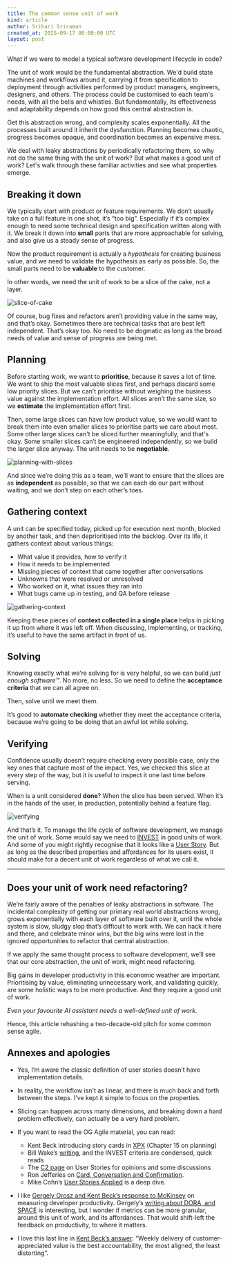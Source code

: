```yaml
---
title: The common sense unit of work
kind: article
author: Srihari Sriraman
created_at: 2025-09-17 00:00:00 UTC
layout: post
---
```

What if we were to model a typical software development lifecycle in code?

The unit of work would be the fundamental abstraction. We'd build state machines and workflows around it, carrying it from specification to deployment through activities performed by product managers, engineers, designers, and others. The process could be customised to each team's needs, with all the bells and whistles. But fundamentally, its effectiveness and adaptability depends on how good this central abstraction is.

Get this abstraction wrong, and complexity scales exponentially. All the processes built around it inherit the dysfunction. Planning becomes chaotic, progress becomes opaque, and coordination becomes an expensive mess.

We deal with leaky abstractions by periodically refactoring them, so why not do the same thing with the unit of work? But what makes a good unit of work? Let's walk through these familiar activities and see what properties emerge.

## Breaking it down

We typically start with product or feature requirements. We don’t usually take on a full feature in one shot, it’s “too big”. Especially if it’s complex enough to need some technical design and specification written along with it. We break it down into **small** parts that are more approachable for solving, and also give us a steady sense of progress.

Now the product requirement is actually a *hypothesis* for creating business value, and we need to validate the hypothesis as early as possible. So, the small parts need to be **valuable** to the customer.

In other words, we need the unit of work to be a slice of the cake, not a layer.

![slice-of-cake](/images/blog/breaking-it-down.webp)

Of course, bug fixes and refactors aren’t providing value in the same way, and that’s okay. Sometimes there are technical tasks that are best left independent. That’s okay too. No need to be dogmatic as long as the broad needs of value and sense of progress are being met.

## Planning

Before starting work, we want to **prioritise**, because it saves a lot of time. We want to ship the most valuable slices first, and perhaps discard some low priority slices. But we can’t prioritise without weighing the business value against the implementation effort. All slices aren’t the same size, so we **estimate** the implementation effort first.

Then, some large slices can have low product value, so we would want to break them into even smaller slices to prioritise parts we care about most. Some other large slices can't be sliced further meaningfully, and that's okay. Some smaller slices can’t be engineered independently, so we build the larger slice anyway. The unit needs to be **negotiable**.

![planning-with-slices](/images/blog/planning-cake-cut.webp)

And since we’re doing this as a team, we’ll want to ensure that the slices are as **independent** as possible, so that we can each do our part without waiting, and we don’t step on each other’s toes.

## Gathering context

A unit can be specified today, picked up for execution next month, blocked by another task, and then deprioritised into the backlog. Over its life, it gathers context about various things:

* What value it provides, how to verify it
* How it needs to be implemented
* Missing pieces of context that came together after conversations
* Unknowns that were resolved or unresolved
* Who worked on it, what issues they ran into
* What bugs came up in testing, and QA before release

![gathering-context](/images/blog/gathering-context.png)

Keeping these pieces of **context collected in a single place** helps in picking it up from where it was left off. When discussing, implementing, or tracking, it’s useful to have the same artifact in front of us.

## Solving

Knowing exactly what we’re solving for is very helpful, so we can build *just enough software™️*. No more, no less. So we need to define the **acceptance criteria** that we can all agree on.

Then, solve until we meet them. 

It’s good to **automate checking** whether they meet the acceptance criteria, because we’re going to be doing that an awful lot while solving.

## Verifying

Confidence usually doesn’t require checking every possible case, only the key ones that capture most of the impact. Yes, we checked this slice at every step of the way, but it is useful to inspect it one last time before serving.

When is a unit considered **done**? When the slice has been served. When it’s in the hands of the user, in production, potentially behind a feature flag.

![verifying](/images/blog/verifying.webp)

And that’s it. To manage the life cycle of software development, we manage the unit of work. Some would say we need to [INVEST](https://xp123.com/invest-in-good-stories-and-smart-tasks/) in good units of work. And some of you might rightly recognise that it looks like a [User Story](https://c2.com/xp/UserStory.html). But as long as the described properties and affordances for its users exist, it should make for a decent unit of work regardless of what we call it.

- - -

## Does your unit of work need refactoring?

We’re fairly aware of the penalties of leaky abstractions in software. The incidental complexity of getting our primary real world abstractions wrong, grows exponentially with each layer of software built over it, until the whole system is slow, sludgy slop that’s difficult to work with. We can hack it here and there, and celebrate minor wins, but the big wins were lost in the ignored opportunities to refactor that central abstraction.

If we apply the same thought process to software development, we’ll see that our core abstraction, the unit of work, might need refactoring.

Big gains in developer productivity in this economic weather are important. Prioritising by value, eliminating unnecessary work, and validating quickly, are some holistic ways to be more productive. And they require a good unit of work.

*Even your favourite AI assistant needs a well-defined unit of work.*

Hence, this article rehashing a two-decade-old pitch for some common sense agile.

## Annexes and apologies

* Yes, I’m aware the classic definition of user stories doesn’t have implementation details.
* In reality, the workflow isn't as linear, and there is much back and forth between the steps. I've kept it simple to focus on the properties.
* Slicing can happen across many dimensions, and breaking down a hard problem effectively, can actually be a very hard problem.
* If you want to read the OG Agile material, you can read:

  * Kent Beck introducing story cards in [XPX](https://www.goodreads.com/book/show/67833.Extreme_Programming_Explained) (Chapter 15 on planning)
  * Bill Wake’s [writing](https://xp123.com/user-stories/), and the INVEST criteria are condensed, quick reads
  * The [C2 page](https://c2.com/xp/UserStory.html) on User Stories for opinions and some discussions
  * Ron Jefferies on [Card, Conversation and Confirmation](https://ronjeffries.com/xprog/articles/expcardconversationconfirmation/).
  * Mike Cohn’s [User Stories Applied](https://www.goodreads.com/book/show/3856.User_Stories_Applied) is a deep dive.
* I like [Gergely Orosz and Kent Beck’s response to McKinsey](https://newsletter.pragmaticengineer.com/p/measuring-developer-productivity) on measuring developer productivity. Gergely’s [writing about DORA, and SPACE](https://newsletter.pragmaticengineer.com/p/developer-productivity-a-new-framework) is interesting, but I wonder if metrics can be more granular, around this unit of work, and its affordances. That would shift-left the feedback on productivity, to where it matters.
* I love this last line in [Kent Beck’s answer](https://tidyfirst.substack.com/p/measuring-developer-productivity-440): “Weekly delivery of customer-appreciated value is the best accountability, the most aligned, the least distorting”.
